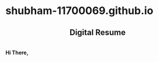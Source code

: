 # shubham-11700069.github.io
<html>
<head>
<style>
h2 {text-align:center;}
p {text-align:center;}
</style>
 </head>
<body>
<h2>Digital Resume</h2>
<br><B>
  Hi There,
  </B>
</body>
</html>

